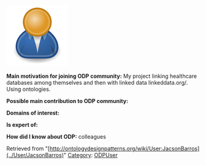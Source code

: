 [![Image:ODPUser.png](../images/a/a6/ODPUser.png)](../Image/ODPUser.png "Image:ODPUser.png")




  





__Main motivation for joining ODP community:__ My project linking healthcare databases among themselves and then with linked data linkeddata.org/. Using ontologies.


__Possible main contribution to ODP community:__


__Domains of interest:__


  



__Is expert of:__


  

__How did I know about ODP:__ colleagues






Retrieved from "[http://ontologydesignpatterns.org/wiki/User:JacsonBarros](../User/JacsonBarros)"
 [Category](http://ontologydesignpatterns.org/wiki/Special:Categories "Special:Categories"): [ODPUser](../Category/ODPUser "Category:ODPUser")